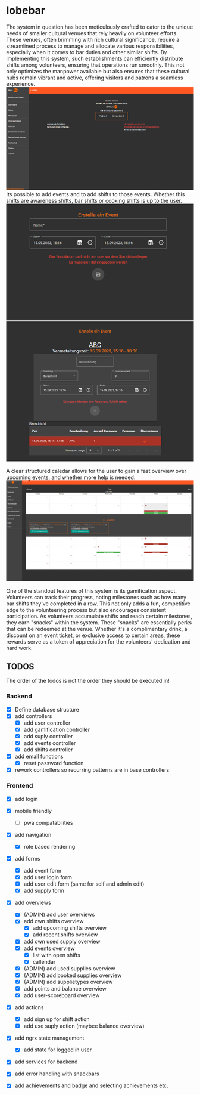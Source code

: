 # lobebar
The system in question has been meticulously crafted to cater to the unique needs of smaller cultural venues that rely heavily on volunteer efforts. These venues, often brimming with rich cultural significance, require a streamlined process to manage and allocate various responsibilities, especially when it comes to bar duties and other similar shifts. By implementing this system, such establishments can efficiently distribute shifts among volunteers, ensuring that operations run smoothly. This not only optimizes the manpower available but also ensures that these cultural hubs remain vibrant and active, offering visitors and patrons a seamless experience.
![Dashboard](screenshots/lobebar_dash.png)
Its possible to add events and to add shifts to those events. Whether this shifts are awareness shifts, bar shifts or cooking shifts is up to the user.
![Add Event](screenshots/Event_add_1.png)
![Add Shifts To Event](screenshots/Event_add_2.png)

A clear structured caledar allows for the user to gain a fast overview over upcoming events, and whether more help is needed.
![Calendar](screenshots/lobebar_calendar.png)

One of the standout features of this system is its gamification aspect. Volunteers can track their progress, noting milestones such as how many bar shifts they've completed in a row. This not only adds a fun, competitive edge to the volunteering process but also encourages consistent participation. As volunteers accumulate shifts and reach certain milestones, they earn "snacks" within the system. These "snacks" are essentially perks that can be redeemed at the venue. Whether it's a complimentary drink, a discount on an event ticket, or exclusive access to certain areas, these rewards serve as a token of appreciation for the volunteers' dedication and hard work.



## TODOS
The order of the todos is not the order they should be executed in!

### Backend
- [X] Define database structure
- [X] add controllers
    - [X] add user controller
    - [X] add gamification controller
    - [X] add suply controller
    - [X] add events controller
    - [X] add shifts controller
- [X] add email functions
    - [X] reset password function
- [X] rework controllers so recurring patterns are in base controllers

### Frontend
- [X] add login
- [X] mobile friendly
    - [ ] pwa compatabilities
- [X] add navigation
    - [X] role based rendering
- [X] add forms
    - [X] add event form
    - [X] add user login form
    - [X] add user edit form (same for self and admin edit)
    - [X] add supply form
- [X] add overviews
    - [X] (ADMIN) add user overviews
    - [X] add own shifts overview
        - [X] add upcoming shifts  overview
        - [X] add recent shifts overview
    - [X] add own used supply overview
    - [X] add events overview
        - [X] list with open shifts
        - [X] callendar
    - [X] (ADMIN) add used supplies overview
    - [X] (ADMIN) add booked supplies overview
    - [X] (ADMIN) add supplietypes overview
    - [X] add points and balance overwiew
    - [X] add user-scoreboard overview
- [X] add actions
    - [X] add sign up for shift action
    - [X] add use suply action (maybee balance overview)
- [X] add ngrx state management
    - [X] add state for logged in user
- [X] add services for backend
- [X] add error handling with snackbars
- [X] add achievements and badge and selecting achievements etc. 


